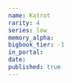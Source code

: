 ```yaml
---
name: Katrot
rarity: 4
series: low
memory_alpha:
bigbook_tier: -1
in_portal:
date:
published: true
---
```



